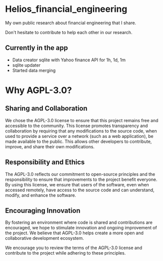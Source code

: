 # Helios_financial_engineering
My own public research about financial engineering that I share. 

Don't hesitate to contribute to help each other in our research.

## Currently in the app

+ Data creator sqlite with Yahoo finance API for 1h, 1d, 1m
+ sqlite updater
+ Started data merging


# Why AGPL-3.0?

## Sharing and Collaboration
We chose the AGPL-3.0 license to ensure that this project remains free and accessible to the community. This license promotes transparency and collaboration by requiring that any modifications to the source code, when used to provide a service over a network (such as a web application), be made available to the public. This allows other developers to contribute, improve, and share their own modifications.

## Responsibility and Ethics
The AGPL-3.0 reflects our commitment to open-source principles and the responsibility to ensure that improvements to the project benefit everyone. By using this license, we ensure that users of the software, even when accessed remotely, have access to the source code and can understand, modify, and enhance the software.

## Encouraging Innovation
By fostering an environment where code is shared and contributions are encouraged, we hope to stimulate innovation and ongoing improvement of the project. We believe that AGPL-3.0 helps create a more open and collaborative development ecosystem.

We encourage you to review the terms of the AGPL-3.0 license and contribute to the project while adhering to these principles.
